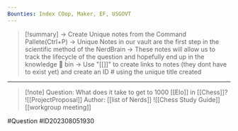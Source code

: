 ```yaml
---
Bounties: Index COop, Maker, EF, USGOVT
---
```

>[!summary] 
>-> Create Unique notes from the Command Pallete(Ctrl+P)
>-> Unique Notes in our vault are the first step in the scientific method of the NerdBrain
-> These notes will allow us to track the lifecycle of the question and hopefully end up in the knowledge 🧠 bin
-> Use "[[]]" to create links to notes (they dont have to exist yet) and create an ID # using the unique title created 



---

>[!note] Question: 
> What does it take to get to 1000 [[Elo]] in [[Chess]]?
![[ProjectProposal]]
Author: [[list of Nerds]]
![[Chess Study Guide]]
[[workgroup meeting]]

#Question #ID202308051930